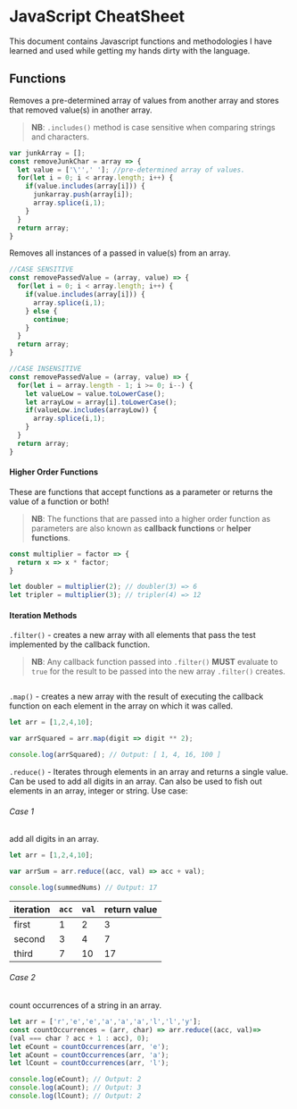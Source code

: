 # **JavaScript CheatSheet**
This document contains Javascript functions and methodologies I have learned and used while getting my hands dirty with the language.

## Functions
Removes a pre-determined array of values from another array and stores
that removed value(s) in another array.

>**NB**: `.includes()` method is case sensitive when comparing strings and characters.

```javaScript
var junkArray = [];
const removeJunkChar = array => {
  let value = ['\'',' ']; //pre-determined array of values.
  for(let i = 0; i < array.length; i++) {
    if(value.includes(array[i])) {
      junkarray.push(array[i]);
      array.splice(i,1);
    }
  }
  return array;
}
```
Removes all instances of a passed in value(s) from an array.

```javaScript
//CASE SENSITIVE
const removePassedValue = (array, value) => {
  for(let i = 0; i < array.length; i++) {
    if(value.includes(array[i])) {
      array.splice(i,1);
    } else {
      continue;
    }
  }
  return array;
}

//CASE INSENSITIVE
const removePassedValue = (array, value) => {
  for(let i = array.length - 1; i >= 0; i--) {
    let valueLow = value.toLowerCase();
    let arrayLow = array[i].toLowerCase();
    if(valueLow.includes(arrayLow)) {
      array.splice(i,1);
    }
  }
  return array;
}
```
#### Higher Order Functions
These are functions that accept functions as a parameter or returns the value of a function or both!

>**NB**: The functions that are passed into a higher order function as parameters are also known as **callback functions** or **helper functions**.

```javaScript
const multiplier = factor => {
  return x => x * factor;
}

let doubler = multiplier(2); // doubler(3) => 6
let tripler = multiplier(3); // tripler(4) => 12
```
#### Iteration Methods
`.filter()` - creates a new array with all elements that pass the test implemented by the callback function.
>**NB**: Any callback function passed into `.filter()` **MUST** evaluate to `true` for the result to be passed into the new array `.filter()` creates.

```javaScript

```
`.map()` - creates a new array with the result of executing the callback function on each element in the array on which it was called.

```javaScript
let arr = [1,2,4,10];

var arrSquared = arr.map(digit => digit ** 2);

console.log(arrSquared); // Output: [ 1, 4, 16, 100 ]
```

`.reduce()` - Iterates through elements in an array and returns a single value. Can be used to add all digits in an array. Can also be used to fish out elements in an array, integer or string. Use case:
###### Case 1
add all digits in an array.

```javaScript
let arr = [1,2,4,10];

var arrSum = arr.reduce((acc, val) => acc + val);

console.log(summedNums) // Output: 17
```
| iteration | `acc` | `val` | return value  |
| --------  | ------| ----- | ------------- |
| first     | 1     | 2     | 3             |
| second    | 3     | 4     | 7             |
| third     | 7     | 10    | 17            |

###### Case 2
count occurrences of a string in an array.

```javaScript
let arr = ['r','e','e','a','a','a','l','l','y'];
const countOccurrences = (arr, char) => arr.reduce((acc, val)=>
(val === char ? acc + 1 : acc), 0);
let eCount = countOccurrences(arr, 'e');
let aCount = countOccurrences(arr, 'a');
let lCount = countOccurrences(arr, 'l');

console.log(eCount); // Output: 2
console.log(aCount); // Output: 3
console.log(lCount); // Output: 2
```
